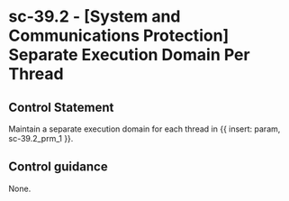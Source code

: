 # sc-39.2 - \[System and Communications Protection\] Separate Execution Domain Per Thread

## Control Statement

Maintain a separate execution domain for each thread in {{ insert: param, sc-39.2_prm_1 }}.

## Control guidance

None.
